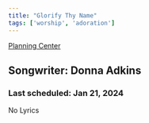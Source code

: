 ```yaml
---
title: "Glorify Thy Name"
tags: ['worship', 'adoration']
---
```


[Planning Center](https://services.planningcenteronline.com/songs/25599962)

## Songwriter: Donna Adkins
### Last scheduled: Jan 21, 2024          

No Lyrics

